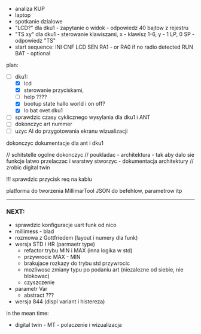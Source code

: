 - analiza KUP
- laptop
- spotkanie dzialowe
- "LCD?" dla dku1 - zapytanie o widok - odpowiedz 40 bajtow z rejestru
- "TS xy" dla dku1 - sterowanie klawiszami, x - klawisz 1-6, y - 1 LP, 0 SP - odpowiedz "TS"
- start sequence:
	INI
	CNF
	LCD
	SEN
	RA1 - or RA0 if no radio detected
	RUN
	BAT - optional

plan:
-  [ ] dku1:
	- [x] lcd
	- [x] sterowanie przyciskami,
	- [ ] help ????
	- [x] bootup state hallo world i on off?
	- [x] lo bat ovet dku1
- [ ] sprawdzic czasy cyklicznego wysylania dla dku1 i ANT
- [ ] dokonczyc art nummer
- [ ] uzyc AI do przygotowania ekranu wizualizacji

dokonczyc dokumentacje dla ant i dku1

// schitstelle ogolne dokonczyc
// poukladac - architektura - tak aby dalo sie funkcje latwo przelaczac i warstwy stworzyc - dokumentacja architektury
// zrobic digital twin


!!! sprawdzic przycisk req na kablu

platforma do tworzenia MillimarTool
JSON do befehlow, parametrow itp



---

### NEXT:
- sprawdzic konfiguracje uart funk od nico
- millimess - blad
- rozmowa z Gottfriedem (layout i numery dla funk)
- wersja STD i HR (parmaetr type)
	- refactor trybu MIN i MAX (inna logika w std)
	- przywrocic MAX - MIN
	- brakujace rozkazy do trybu std przywrocic
	- mozliwosc zmiany typu po podaniu art (niezalezne od siebie, nie blokowac)
	- czyszczenie
- parametr Var
	- abstract ???
- wersja 844 (displ variant i histereza)

in the mean time:
- digital twin - MT - polaczenie i wizualizacja